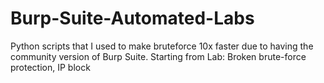 # Burp-Suite-Automated-Labs
Python scripts that I used to make bruteforce 10x faster due to having the community version of Burp Suite. Starting from Lab: Broken brute-force protection, IP block
